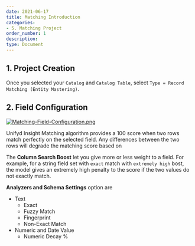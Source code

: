 ```yaml
---
date: 2021-06-17
title: Matching Introduction
categories:
- 5. Matching Project
order_number: 1
description:
type: Document
---
```


## 1. Project Creation 

Once you selected your `Catalog` and `Catalog Table`, select `Type = Record Matching (Entity Mastering)`.

## 2. Field Configuration

[![Matching-Field-Configuration.png](/user-documentation/images/Matching-Field-Configuration.png)](/user-documentation/images/Matching-Field-Configuration.png)

Unifyd Insight Matching algorithm provides a 100 score when two rows match perfectly on the selected field. Any differences between the two rows will degrade the matching score based on


The **Column Search Boost** let you give more or less weight to a field. For example, for a string field set with `exact` match with `extremely high` bost, the model gives an extremely high penalty to the score if the two values do not exactly match. 


**Analyzers and Schema Settings** option are
* Text
   * Exact
   * Fuzzy Match
   * Fingerprint
   * Non-Exact Match
* Numeric and Date Value 
   * Numeric Decay %
